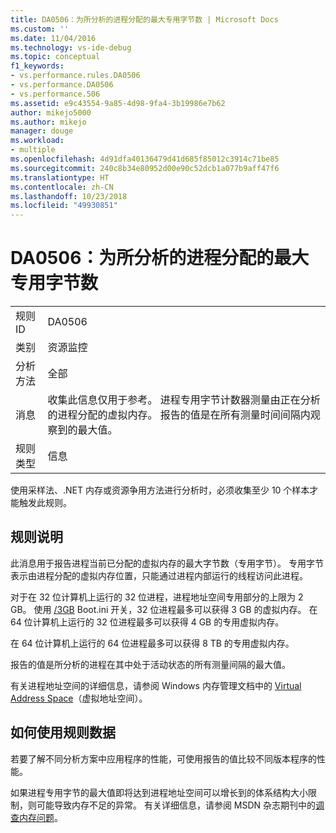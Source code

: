 ```yaml
---
title: DA0506：为所分析的进程分配的最大专用字节数 | Microsoft Docs
ms.custom: ''
ms.date: 11/04/2016
ms.technology: vs-ide-debug
ms.topic: conceptual
f1_keywords:
- vs.performance.rules.DA0506
- vs.performance.DA0506
- vs.performance.506
ms.assetid: e9c43554-9a85-4d98-9fa4-3b19986e7b62
author: mikejo5000
ms.author: mikejo
manager: douge
ms.workload:
- multiple
ms.openlocfilehash: 4d91dfa40136479d41d685f85012c3914c71be85
ms.sourcegitcommit: 240c8b34e80952d00e90c52dcb1a077b9aff47f6
ms.translationtype: HT
ms.contentlocale: zh-CN
ms.lasthandoff: 10/23/2018
ms.locfileid: "49930851"
---
```

# <a name="da0506-maximum-private-bytes-allocated-for-the-process-being-profiled"></a>DA0506：为所分析的进程分配的最大专用字节数

|||  
|-|-|  
|规则 ID|DA0506|  
|类别|资源监控|  
|分析方法|全部|  
|消息|收集此信息仅用于参考。 进程专用字节计数器测量由正在分析的进程分配的虚拟内存。 报告的值是在所有测量时间间隔内观察到的最大值。|  
|规则类型|信息|  

 使用采样法、.NET 内存或资源争用方法进行分析时，必须收集至少 10 个样本才能触发此规则。  

## <a name="rule-description"></a>规则说明  
 此消息用于报告进程当前已分配的虚拟内存的最大字节数（专用字节）。 专用字节表示由进程分配的虚拟内存位置，只能通过进程内部运行的线程访问此进程。  

 对于在 32 位计算机上运行的 32 位进程，进程地址空间专用部分的上限为 2 GB。 使用 [/3GB](http://go.microsoft.com/fwlink/?LinkId=177831) Boot.ini 开关，32 位进程最多可以获得 3 GB 的虚拟内存。 在 64 位计算机上运行的 32 位进程最多可以获得 4 GB 的专用虚拟内存。  

 在 64 位计算机上运行的 64 位进程最多可以获得 8 TB 的专用虚拟内存。  

 报告的值是所分析的进程在其中处于活动状态的所有测量间隔的最大值。  

 有关进程地址空间的详细信息，请参阅 Windows 内存管理文档中的 [Virtual Address Space](http://go.microsoft.com/fwlink/?LinkId=177832)（虚拟地址空间）。  

## <a name="how-to-use-rule-data"></a>如何使用规则数据  
 若要了解不同分析方案中应用程序的性能，可使用报告的值比较不同版本程序的性能。  

 如果进程专用字节的最大值即将达到进程地址空间可以增长到的体系结构大小限制，则可能导致内存不足的异常。 有关详细信息，请参阅 MSDN 杂志期刊中的[调查内存问题](http://go.microsoft.com/fwlink/?LinkID=177833)。